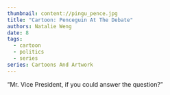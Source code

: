 ```yaml
---
thumbnail: content://pingu_pence.jpg
title: "Cartoon: Penceguin At The Debate"
authors: Natalie Weng
date: 8
tags:
  - cartoon
  - politics
  - series
series: Cartoons And Artwork
---
```


“Mr. Vice President, if you could answer the question?”
